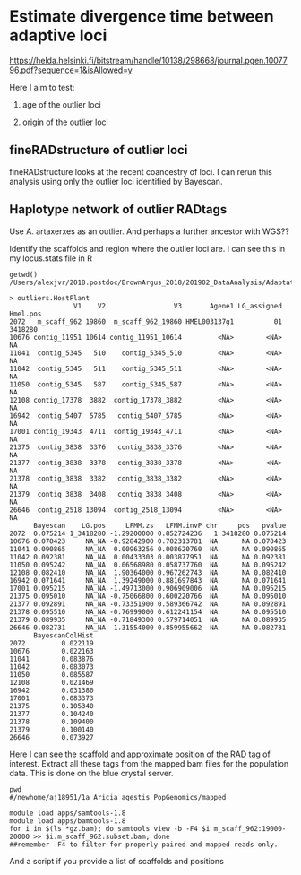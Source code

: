 # Estimate divergence time between adaptive loci 


https://helda.helsinki.fi/bitstream/handle/10138/298668/journal.pgen.1007796.pdf?sequence=1&isAllowed=y


Here I aim to test: 

1) age of the outlier loci

2) origin of the outlier loci 


## fineRADstructure of outlier loci

fineRADstructure looks at the recent coancestry of loci. I can rerun this analysis using only the outlier loci identified by Bayescan. 



## Haplotype network of outlier RADtags

Use A. artaxerxes as an outlier. And perhaps a further ancestor with WGS?? 

Identify the scaffolds and region where the outlier loci are. I can see this in my locus.stats file in R

```
getwd()
/Users/alexjvr/2018.postdoc/BrownArgus_2018/201902_DataAnalysis/AdaptationHostPlant

> outliers.HostPlant
                V1    V2                 V3       Agene1 LG_assigned Hmel.pos
2072   m_scaff_962 19860  m_scaff_962_19860 HMEL003137g1          01  3418280
10676 contig_11951 10614 contig_11951_10614         <NA>        <NA>       NA
11041  contig_5345   510    contig_5345_510         <NA>        <NA>       NA
11042  contig_5345   511    contig_5345_511         <NA>        <NA>       NA
11050  contig_5345   587    contig_5345_587         <NA>        <NA>       NA
12108 contig_17378  3882  contig_17378_3882         <NA>        <NA>       NA
16942  contig_5407  5785   contig_5407_5785         <NA>        <NA>       NA
17001 contig_19343  4711  contig_19343_4711         <NA>        <NA>       NA
21375  contig_3838  3376   contig_3838_3376         <NA>        <NA>       NA
21377  contig_3838  3378   contig_3838_3378         <NA>        <NA>       NA
21378  contig_3838  3382   contig_3838_3382         <NA>        <NA>       NA
21379  contig_3838  3408   contig_3838_3408         <NA>        <NA>       NA
26646  contig_2518 13094  contig_2518_13094         <NA>        <NA>       NA
      Bayescan    LG.pos     LFMM.zs   LFMM.invP chr     pos   pvalue
2072  0.075214 1_3418280 -1.29200000 0.852724236   1 3418280 0.075214
10676 0.070423     NA_NA -0.92842900 0.702313781  NA      NA 0.070423
11041 0.090865     NA_NA  0.00963256 0.008620760  NA      NA 0.090865
11042 0.092381     NA_NA  0.00433303 0.003877951  NA      NA 0.092381
11050 0.095242     NA_NA  0.06568980 0.058737760  NA      NA 0.095242
12108 0.082410     NA_NA  1.90364000 0.967262743  NA      NA 0.082410
16942 0.071641     NA_NA  1.39249000 0.881697843  NA      NA 0.071641
17001 0.095215     NA_NA -1.49713000 0.906909006  NA      NA 0.095215
21375 0.095010     NA_NA -0.75066800 0.600220766  NA      NA 0.095010
21377 0.092891     NA_NA -0.73351900 0.589366742  NA      NA 0.092891
21378 0.095510     NA_NA -0.76999000 0.612241154  NA      NA 0.095510
21379 0.089935     NA_NA -0.71849300 0.579714051  NA      NA 0.089935
26646 0.082731     NA_NA -1.31554000 0.859955662  NA      NA 0.082731
      BayescanColHist
2072         0.022119
10676        0.022163
11041        0.083876
11042        0.083073
11050        0.085587
12108        0.021469
16942        0.031380
17001        0.083373
21375        0.105340
21377        0.104240
21378        0.109400
21379        0.100140
26646        0.073927

```

Here I can see the scaffold and approximate position of the RAD tag of interest. Extract all these tags from the mapped bam files for the population data. 
This is done on the blue crystal server. 

```
pwd
#/newhome/aj18951/1a_Aricia_agestis_PopGenomics/mapped

module load apps/samtools-1.8
module load apps/bamtools-1.8
for i in $(ls *gz.bam); do samtools view -b -F4 $i m_scaff_962:19000-20000 >> $i.m_scaff_962.subset.bam; done
##remember -F4 to filter for properly paired and mapped reads only. 

```

And a script if you provide a list of scaffolds and positions
```

```
